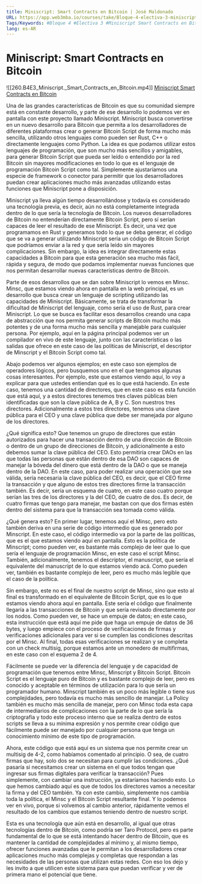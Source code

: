 ```yaml
---
title: Miniscript: Smart Contracts en Bitcoin | José Maldonado
URL: https://app.web3mba.io/courses/take/Bloque-4-electiva-3-miniscript-smart-contracts-en-bitcoin/lessons/39252269-miniscript-smart-contracts-en-bitcoin-jose-maldonado
Tags/Keywords: #Bloque 4 #Electiva 3 #Miniscript Smart Contracts en Bitcoin #B4E3 #Miniscript #Smart Contracts en Bitcoin #José Maldonado
lang: es-AR
---
```

# Miniscript: Smart Contracts en Bitcoin
![[260.B4E3_Miniscript._Smart_Contracts_en_Bitcoin.mp4]]
[Miniscript Smart Contracts en Bitcoin](https://app.web3mba.io?wvideo=71z20pqqxx)

Una de las grandes características de Bitcoin es que su comunidad siempre está en constante desarrollo, y parte de ese desarrollo lo podemos ver en pantalla con este proyecto llamado Miniscript. Miniscript busca convertirse en un nuevo desarrollo para Bitcoin que permita a los desarrolladores de diferentes plataformas crear o generar Bitcoin Script de forma mucho más sencilla, utilizando otros lenguajes como pueden ser Rust, C++ o directamente lenguajes como Python. La idea es que podamos utilizar estos lenguajes de programación, que son mucho más sencillos y amigables, para generar Bitcoin Script que pueda ser leído o entendido por la red Bitcoin sin mayores modificaciones en todo lo que es el lenguaje de programación Bitcoin Script como tal. Simplemente ajustaríamos una especie de framework o conector para permitir que los desarrolladores puedan crear aplicaciones mucho más avanzadas utilizando estas funciones que Miniscript pone a disposición.

Miniscript ya lleva algún tiempo desarrollándose y todavía es considerado una tecnología previa, es decir, aún no está completamente integrada dentro de lo que sería la tecnología de Bitcoin. Los nuevos desarrolladores de Bitcoin no entenderían directamente Bitcoin Script, pero sí serían capaces de leer el resultado de ese Miniscript. Es decir, una vez que programamos en Rust y generamos todo lo que se deba generar, el código que se va a generar utilizando Miniscript sería un código de Bitcoin Script que podríamos enviar a la red y que sería leído sin mayores complicaciones. Sin embargo, la idea es integrar directamente estas capacidades a Bitcoin para que esta generación sea mucho más fácil, rápida y segura, de modo que podamos implementar nuevas funciones que nos permitan desarrollar nuevas características dentro de Bitcoin.

Parte de esos desarrollos que se dan sobre Miniscript lo vemos en Minsc. Minsc, que estamos viendo ahora en pantalla en la web principal, es un desarrollo que busca crear un lenguaje de scripting utilizando las capacidades de Miniscript. Básicamente, se trata de transformar la dificultad de Miniscript del lenguaje, como sería el uso de Rust, para crear Miniscript. Lo que se busca es facilitar esos desarrollos creando una capa de abstracción que nos permita generar scripts de Bitcoin mucho más potentes y de una forma mucho más sencilla y manejable para cualquier persona. Por ejemplo, aquí en la página principal podemos ver un compilador en vivo de este lenguaje, junto con las características o las salidas que ofrece en este caso de las políticas de Miniscript, el descriptor de Minscript y el Bitcoin Script como tal.

Abajo podemos ver algunos ejemplos; en este caso son ejemplos de operadores lógicos, pero busquemos uno en el que tengamos algunas cosas interesantes. Por ejemplo, este que estamos viendo aquí, lo voy a explicar para que ustedes entiendan qué es lo que está haciendo. En este caso, tenemos una cantidad de directores, que en este caso es esta función que está aquí, y a estos directores tenemos tres claves públicas bien identificadas que son la clave pública de A, B y C. Son nuestros tres directores. Adicionalmente a estos tres directores, tenemos una clave pública para el CEO y una clave pública que debe ser manejada por alguno de los directores.

¿Qué significa esto? Que tenemos un grupo de directores que están autorizados para hacer una transacción dentro de una dirección de Bitcoin o dentro de un grupo de direcciones de Bitcoin, y adicionalmente a esto debemos sumar la clave pública del CEO. Esto permitiría crear DAOs en las que todas las personas que están dentro de esa DAO son capaces de manejar la bóveda del dinero que está dentro de la DAO o que se maneja dentro de la DAO. En este caso, para poder realizar una operación que sea válida, sería necesaria la clave pública del CEO, es decir, que el CEO firme la transacción y que alguno de estos tres directores firme la transacción también. Es decir, sería un esquema de cuatro, en este caso cuatro porque serían las tres de los directores y la del CEO, de cuatro de dos. Es decir, de cuatro firmas que tengo para manejar, me bastan con que dos firmas estén dentro del sistema para que la transacción sea tomada como válida.

¿Qué genera esto? En primer lugar, tenemos aquí el Minsc, pero esto también deriva en una serie de código intermedio que es generado por Minscript. En este caso, el código intermedio va por la parte de las políticas, que es el que estamos viendo aquí en pantalla. Esto es la política de Minscript; como pueden ver, es bastante más complejo de leer que lo que sería el lenguaje de programación Minsc, en este caso el script Minsc. También, adicionalmente, tenemos el descriptor, el manuscript, que sería el equivalente del manuscript de lo que estamos viendo acá. Como pueden ver, también es bastante complejo de leer, pero es mucho más legible que el caso de la política.

Sin embargo, este no es el final de nuestro script de Minsc, sino que esto al final es transformado en el equivalente de Bitcoin Script, que es lo que estamos viendo ahora aquí en pantalla. Este sería el código que finalmente llegaría a las transacciones de Bitcoin y que sería revisado directamente por los nodos. Como pueden ver, se hace un empuje de datos; en este caso, esta instrucción que está aquí me pide que haga un empuje de datos de 36 bytes, y luego empiece con el proceso de verificaciones de firmas y verificaciones adicionales para ver si se cumplen las condiciones descritas por el Minsc. Al final, todas esas verificaciones se realizan y se completa con un check multisig, porque estamos ante un monedero de multifirmas, en este caso con el esquema 2 de 4.

Fácilmente se puede ver la diferencia del lenguaje y de capacidad de programación que tenemos entre Minsc, Minscript y Bitcoin Script. Bitcoin Script es el lenguaje puro de Bitcoin y es bastante complejo de leer, pero es conocido y aceptable en términos de utilización para lo que sería un programador humano. Minscript también es un poco más legible o tiene sus complejidades, pero todavía es mucho más sencillo de manejar. La Policy también es mucho más sencilla de manejar, pero con Minsc toda esta capa de intermediarios de complicaciones con la parte de lo que sería la criptografía y todo este proceso interno que se realiza dentro de estos scripts se lleva a su mínima expresión y nos permite crear código que fácilmente puede ser manejado por cualquier persona que tenga un conocimiento mínimo de este tipo de programación.

Ahora, este código que está aquí es un sistema que nos permite crear un multisig de 4-2, como habíamos comentado al principio. O sea, de cuatro firmas que hay, solo dos se necesitan para cumplir las condiciones. ¿Qué pasaría si necesitamos crear un sistema en el que todos tengan que ingresar sus firmas digitales para verificar la transacción? Pues simplemente, con cambiar una instrucción, ya estaríamos haciendo esto. Lo que hemos cambiado aquí es que de todos los directores vamos a necesitar la firma y del CEO también. Ya con este cambio, simplemente nos cambia toda la política, el Minsc y el Bitcoin Script resultante final. Y lo podemos ver en vivo, porque si volvemos al cambio anterior, rápidamente vemos el resultado de los cambios que estamos teniendo dentro de nuestro script.

Esta es una tecnología que aún está en desarrollo, al igual que otras tecnologías dentro de Bitcoin, como podría ser Taro Protocol, pero es parte fundamental de lo que se está intentando hacer dentro de Bitcoin, que es mantener la cantidad de complejidades al mínimo y, al mismo tiempo, ofrecer funciones avanzadas que le permitan a los desarrolladores crear aplicaciones mucho más complejas y completas que respondan a las necesidades de las personas que utilizan estas redes. Con eso los dejo y les invito a que utilicen este sistema para que puedan verificar y ver de primera mano el potencial que tiene.